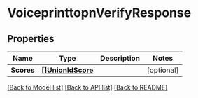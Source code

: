 # VoiceprinttopnVerifyResponse

## Properties
Name | Type | Description | Notes
------------ | ------------- | ------------- | -------------
**Scores** | [**[]UnionIdScore**](UnionIDScore.md) |  | [optional] 

[[Back to Model list]](../README.md#documentation-for-models) [[Back to API list]](../README.md#documentation-for-api-endpoints) [[Back to README]](../README.md)



